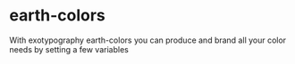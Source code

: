 # earth-colors
With exotypography earth-colors you can produce and brand all your color needs by setting a few variables
